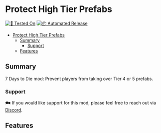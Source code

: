 # Protect High Tier Prefabs

[![🧪 Tested On](https://img.shields.io/badge/🧪%20Tested%20On-A21%20b317-blue.svg)](https://7daystodie.com/) [![📦 Automated Release](https://github.com/jonathan-robertson/protect-high-tier-prefabs/actions/workflows/release.yml/badge.svg)](https://github.com/jonathan-robertson/protect-high-tier-prefabs/actions/workflows/release.yml)

- [Protect High Tier Prefabs](#protect-high-tier-prefabs)
  - [Summary](#summary)
    - [Support](#support)
  - [Features](#features)

## Summary

7 Days to Die mod: Prevent players from taking over Tier 4 or 5 prefabs.

### Support

🗪 If you would like support for this mod, please feel free to reach out via [Discord](https://discord.gg/tRJHSB9Uk7).

## Features
